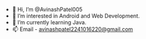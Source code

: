 - 👋 Hi, I’m @AvinashPatel005
- 👀 I’m interested in Android and Web Development.
- 🌱 I’m currently learning Java.
- 📫 Email - avinashpatel2241016220@gmail.com

<!---
AvinashPatel005/AvinashPatel005 is a ✨ special ✨ repository because its `README.md` (this file) appears on your GitHub profile.
You can click the Preview link to take a look at your changes.
--->
